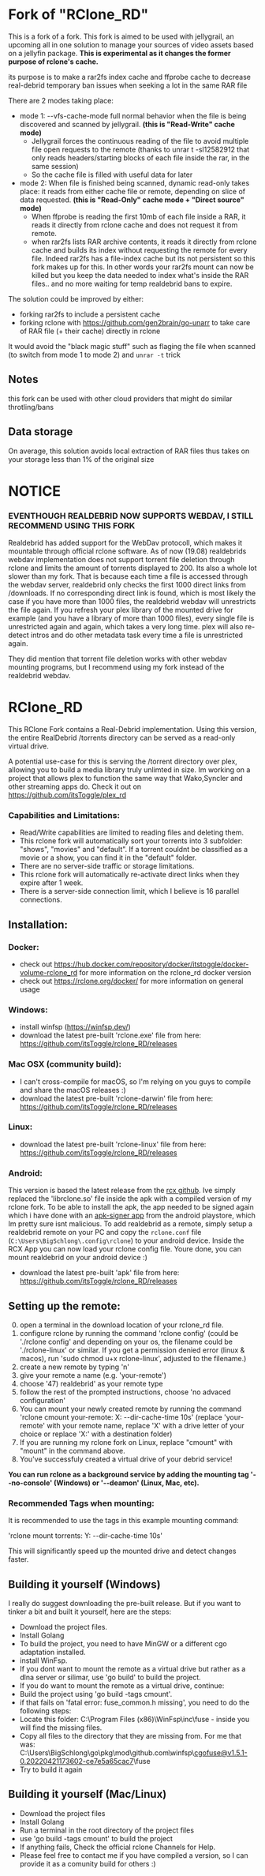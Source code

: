 
# Fork of "RClone_RD"

This is a fork of a fork.
This fork is aimed to be used with jellygrail, an upcoming all in one solution to manage your sources of video assets based on a jellyfin package. **This is experimental as it changes the former purpose of rclone's cache.**

its purpose is to make a rar2fs index cache and ffprobe cache to decrease real-debrid temporary ban issues when seeking a lot in the same RAR file

There are 2 modes taking place:

* mode 1: --vfs-cache-mode full normal behavior when the file is being discovered and scanned by jellygrail. **(this is "Read-Write" cache mode)**
  * Jellygrail forces the continuous reading of the file to avoid multiple file open requests to the remote (thanks to unrar t -sl12582912 that only reads headers/starting blocks of each file inside the rar, in the same session)
  * So the cache file is filled with useful data for later
* mode 2: When file is finished being scanned, dynamic read-only takes place: it reads from either cache file or remote, depending on slice of data requested. **(this is "Read-Only" cache mode + "Direct source" mode)**
  * When ffprobe is reading the first 10mb of each file inside a RAR, it reads it directly from rclone cache and does not request it from remote.
  * when rar2fs lists RAR archive contents, it reads it directly from rclone cache and builds its index without requesting the remote for every file. Indeed rar2fs has a file-index cache but its not persistent so this fork makes up for this. In other words your rar2fs mount can now be killed but you keep the data needed to index what's inside the RAR files.. and no more waiting for temp realdebrid bans to expire.

The solution could be improved by either:

* forking rar2fs to include a persistent cache
* forking rclone with https://github.com/gen2brain/go-unarr to take care of RAR file (+ their cache) directly in rclone

It would avoid the "black magic stuff" such as flaging the file when scanned (to switch from mode 1 to mode 2) and ``unrar -t`` trick

## Notes

this fork can be used with other cloud providers that might do similar throtling/bans

## Data storage

On average, this solution avoids local extraction of RAR files thus takes on your storage less than 1% of the original size

# NOTICE

### EVENTHOUGH REALDEBRID NOW SUPPORTS WEBDAV, I STILL RECOMMEND USING THIS FORK

Realdebrid has added support for the WebDav protocoll, which makes it mountable through official rclone software.
As of now (19.08) realdebrids webdav implementation does not support torrent file deletion through rclone and limits the amount of torrents displayed to 200. Its also a whole lot slower than my fork. That is because each time a file is accessed through the webdav server, realdebrid only checks the first 1000 direct links from /downloads. If no corresponding direct link is found, which is most likely the case if you have more than 1000 files, the realdebrid webdav will unrestricts the file again. If you refresh your plex library of the mounted drive for example (and you have a library of more than 1000 files), every single file is unrestricted again and again, which takes a very long time. plex will also re-detect intros and do other metadata task every time a file is unrestricted again.

They did mention that torrent file deletion works with other webdav mounting programs, but I recommend using my fork instead of the realdebrid webdav.

# RClone_RD

This RClone Fork contains a Real-Debrid implementation.
Using this version, the entire RealDebrid /torrents directory can be served as a read-only virtual drive. 

A potential use-case for this is serving the /torrent directory over plex, allowing you to build a media library truly unlimted in size. Im working on a project that allows plex to function the same way that Wako,Syncler and other streaming apps do. Check it out on https://github.com/itsToggle/plex_rd

### Capabilities and Limitations:

- Read/Write capabilities are limited to reading files and deleting them. 
- This rclone fork will automatically sort your torrents into 3 subfolder: "shows", "movies" and "default". If a torrent couldnt be classified as a movie or a show, you can find it in the "default" folder.
- There are no server-side traffic or storage limitations.
- This rclone fork will automatically re-activate direct links when they expire after 1 week.
- There is a server-side connection limit, which I believe is 16 parallel connections.

## Installation:

### Docker:
- check out https://hub.docker.com/repository/docker/itstoggle/docker-volume-rclone_rd for more information on the rclone_rd docker version
- check out https://rclone.org/docker/ for more information on general usage

### Windows:

- install winfsp (https://winfsp.dev/)
- download the latest pre-built 'rclone.exe' file from here: https://github.com/itsToggle/rclone_RD/releases

### Mac OSX (community build):

- I can't cross-compile for macOS, so I'm relying on you guys to compile and share the macOS releases :)
- download the latest pre-built 'rclone-darwin' file from here: https://github.com/itsToggle/rclone_RD/releases

### Linux:

- download the latest pre-built 'rclone-linux' file from here: https://github.com/itsToggle/rclone_RD/releases

### Android:
This version is based the latest release from the [rcx github](https://github.com/x0b/rcx). Ive simply replaced the 'librclone.so' file inside the apk with a compiled version of my rclone fork. To be able to install the apk, the app needed to be signed again which i have done with an [apk-signer app](https://play.google.com/store/apps/details?id=com.haibison.apksigner&hl=en&gl=US) from the android playstore, which Im pretty sure isnt malicious. 
To add realdebrid as a remote, simply setup a realdebrid remote on your PC and copy the `rclone.conf` file (`C:\Users\BigSchlong\.config\rclone`) to your android device. Inside the RCX App you can now load your rclone config file. Youre done, you can mount realdebrid on your android device :)

- download the latest pre-built 'apk' file from here: https://github.com/itsToggle/rclone_RD/releases

## Setting up the remote:

0. open a terminal in the download location of your rclone_rd file.
1. configure rclone by running the command 'rclone config' (could be './rclone config' and depending on your os, the filename could be './rclone-linux' or similar. If you get a permission denied error (linux & macos), run 'sudo chmod u+x rclone-linux', adjusted to the filename.)
2. create a new remote by typing 'n'
3. give your remote a name (e.g. 'your-remote')
4. choose '47) realdebrid' as your remote type
5. follow the rest of the prompted instructions, choose 'no advaced configuration'
6. You can mount your newly created remote by running the command 'rclone cmount your-remote: X: --dir-cache-time 10s' (replace 'your-remote' with your remote name, replace 'X' with a drive letter of your choice or replace 'X:' with a destination folder)
7. If you are running my rclone fork on Linux, replace "cmount" with "mount" in the command above.
8. You've successfuly created a virtual drive of your debrid service!

**You can run rclone as a background service by adding the mounting tag '--no-console' (Windows) or '--deamon' (Linux, Mac, etc).**

### Recommended Tags when mounting:

It is recommended to use the tags in this example mounting command: 

'rclone mount torrents: Y: --dir-cache-time 10s'

This will significantly speed up the mounted drive and detect changes faster.

## Building it yourself (Windows)

I really do suggest downloading the pre-built release. But if you want to tinker a bit and built it yourself, here are the steps:
- Download the project files. 
- Install Golang
- To build the project, you need to have MinGW or a different cgo adaptation installed.
- install WinFsp.
- If you dont want to mount the remote as a virtual drive but rather as a dlna server or silimar, use 'go build' to build the project.
- If you do want to mount the remote as a virtual drive, continue:
- Build the project using 'go build -tags cmount'. 
- if that fails on 'fatal error: fuse_common.h missing', you need to do the following steps:
- Locate this folder: C:\Program Files (x86)\WinFsp\inc\fuse - inside you will find the missing files.
- Copy all files to the directory that they are missing from. For me that was: C:\Users\BigSchlong\go\pkg\mod\github.com\winfsp\cgofuse@v1.5.1-0.20220421173602-ce7e5a65cac7\fuse
- Try to build it again

## Building it yourself (Mac/Linux)

- Download the project files
- Install Golang 
- Run a terminal in the root directory of the project files
- use 'go build -tags cmount' to build the project
- If anything fails, Check the official rclone Channels for Help.
- Please feel free to contact me if you have compiled a version, so I can provide it as a comunity build for others :)


